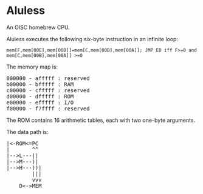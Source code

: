 # Aluless
An OISC homebrew CPU.

Aluless executes the following six-byte instruction in an infinite loop:

`mem[F,mem[00E],mem[00D]]=mem[C,mem[00B],mem[00A]]; JMP ED iff F>=0 and mem[C,mem[00B],mem[00A]] >=0`

The memory map is:

<pre>
000000 - afffff : reserved
b00000 - bfffff : RAM
c00000 - cfffff : reserved
d00000 - dfffff : ROM
e00000 - efffff : I/O 
f00000 - f7ffff : reserved
</pre>

The ROM contains 16 arithmetic tables, each with two one-byte arguments.

The data path is:

<pre>
|<-ROM<=PC
|       ^^
|-->L---||
|-->M---)|
|-->H---))|
        |||
        vvv
    D<->MEM
</pre>
